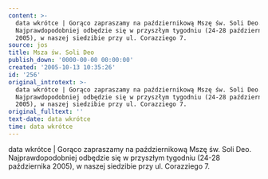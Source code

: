 ```yaml
---
content: >-
  data wkrótce | Gorąco zapraszamy na październikową Mszę św. Soli Deo.
  Najprawdopodobniej odbędzie się w przyszłym tygodniu (24-28 października
  2005), w naszej siedzibie przy ul. Corazziego 7. 
source: jos
title: Msza św. Soli Deo
publish_down: '0000-00-00 00:00:00'
created: '2005-10-13 10:35:26'
id: '256'
original_introtext: >-
  data wkrótce | Gorąco zapraszamy na październikową Mszę św. Soli Deo.
  Najprawdopodobniej odbędzie się w przyszłym tygodniu (24-28 października
  2005), w naszej siedzibie przy ul. Corazziego 7. 
original_fulltext: ''
text-date: data wkrótce
time: data wkrótce
---
```

data wkrótce | Gorąco zapraszamy na październikową Mszę św. Soli Deo. Najprawdopodobniej odbędzie się w przyszłym tygodniu (24-28 października 2005), w naszej siedzibie przy ul. Corazziego 7. 

<!--{{json:{"created_date":"2005-10-13 10:35:26","publish_down":"0000-00-00 00:00:00","id":"256"}}}-->